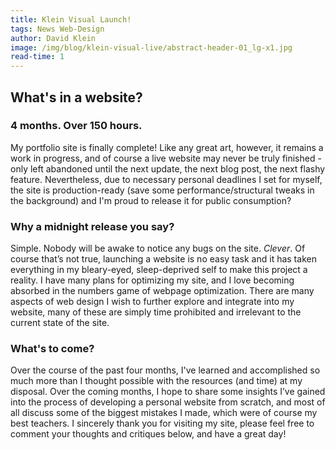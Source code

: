 ```yaml
---
title: Klein Visual Launch!
tags: News Web-Design
author: David Klein
image: /img/blog/klein-visual-live/abstract-header-01_lg-x1.jpg
read-time: 1
---
```


## What's in a website?

### 4 months. Over 150 hours.

My portfolio site is finally complete! Like any great art, however, it remains a work in progress, and of course a live website may never be truly finished - only left abandoned until the next update, the next blog post, the next flashy feature. Nevertheless, due to necessary personal deadlines I set for myself, the site is production-ready (save some performance/structural tweaks in the background) and I'm proud to release it for public consumption?

### Why a midnight release you say?

Simple. Nobody will be awake to notice any bugs on the site. *Clever*. Of course that’s not true, launching a website is no easy task and it has taken everything in my bleary-eyed, sleep-deprived self to make this project a reality. I have many plans for optimizing my site, and I love becoming absorbed in the numbers game of webpage optimization. There are many aspects of web design I wish to further explore and integrate into my website, many of these are simply time prohibited and irrelevant to the current state of the site.

### What's to come?

Over the course of the past four months, I've learned and accomplished so much more than I thought possible with the resources (and time) at my disposal. Over the coming months, I hope to share some insights I’ve gained into the process of developing a personal website from scratch, and most of all discuss some of the biggest mistakes I made, which were of course my best teachers.
I sincerely thank you for visiting my site, please feel free to comment your thoughts and critiques below, and have a great day!
